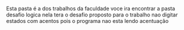 Esta pasta é a dos trabalhos da faculdade
voce ira encontrar a pasta desafio logica
nela tera o desafio proposto para o trabalho
nao digitar estados com acentos pois o programa nao esta lendo acentuação
